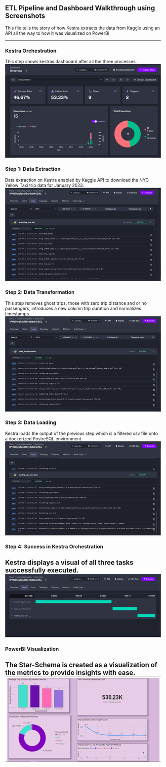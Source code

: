 ## ETL Pipeline and Dashboard Walkthrough using Screenshots

This file tells the story of how Kestra extracts the data from Kaggle using an API all the way to how it was visualized on PowerBI

---------------------------------------------------------------------------------------------------------
### Kestra Orchestration
This step shows kestras dashboard after all the three processes.
![Kestra Dashboard](../screenshots/kestra-dashboard.png)

### Step 1: Data Extraction
Data extraction on Kestra enabled by Kaggle API to download the NYC Yellow Taxi trip data for January 2023.
![Data Extraction](../screenshots/kestra-extraction.png)

### Step 2: Data Transformation
This step removes ghost trips, those with zero trip distance and or no passengers, introduces a new column trip duration and normalizes timestamps.
![Data Transformation](../screenshots/kestra-transformation.png)

### Step 3: Data Loading
Kestra loads the output of the previous step which is a filtered csv file onto a dockerized PostreSQL environment.
![Data Loading](../screenshots/kestra-loading.png)

### Step 4: Success in Kestra Orchestration
Kestra displays a visual of all three tasks successfully executed.
![Success of ETL Execution](../screenshots/kestra-success.png)
---------------------------------------------------------------------------------------------------------

<!---------------------------------------------------------------------------------------------------------
### PostgreSQL instance on Docker
A containerized instance of PostgreSQL on Docker Engine
![PostgreSQL on Docker]()
---------------------------------------------------------------------------------------------------------

--------------------------------------------------------------------------------------------------------->
### PowerBI Visualization
The Star-Schema is created as a visualization of the metrics to provide insights with ease.
![PowerBI Dashboard](../screenshots/powerbi-dashboard.png)
---------------------------------------------------------------------------------------------------------
